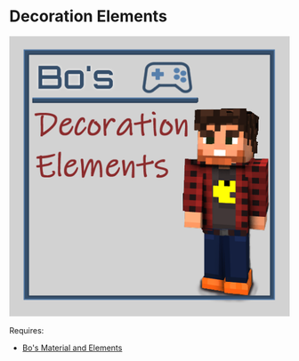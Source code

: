 # Decoration Elements

![Decoration Elements][logo]

Requires:

- [Bo's Material and Elements][material-elements]

[logo]: src/main/resources/logo.png
[material-elements]: https://www.curseforge.com/minecraft/mc-mods/material-elements
